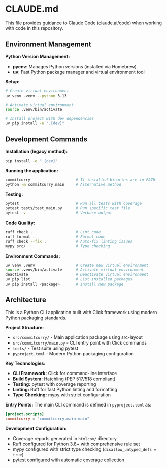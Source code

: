 # CLAUDE.md

This file provides guidance to Claude Code (claude.ai/code) when working with code in this repository.

## Environment Management

**Python Version Management:**
- **pyenv**: Manages Python versions (installed via Homebrew)
- **uv**: Fast Python package manager and virtual environment tool

**Setup:**
```bash
# Create virtual environment
uv venv .venv --python 3.13

# Activate virtual environment
source .venv/bin/activate

# Install project with dev dependencies
uv pip install -e ".[dev]"
```

## Development Commands

**Installation (legacy method):**
```bash
pip install -e ".[dev]"
```

**Running the application:**
```bash
commitcurry                    # If installed binaries are in PATH
python -m commitcurry.main     # Alternative method
```

**Testing:**
```bash
pytest                         # Run all tests with coverage
pytest tests/test_main.py      # Run specific test file
pytest -v                      # Verbose output
```

**Code Quality:**
```bash
ruff check .                   # Lint code
ruff format .                  # Format code
ruff check --fix .             # Auto-fix linting issues
mypy src/                      # Type checking
```

**Environment Commands:**
```bash
uv venv .venv                  # Create new virtual environment
source .venv/bin/activate      # Activate virtual environment
deactivate                     # Deactivate virtual environment
uv pip list                    # List installed packages
uv pip install <package>       # Install new package
```

## Architecture

This is a Python CLI application built with Click framework using modern Python packaging standards.

**Project Structure:**
- `src/commitcurry/` - Main application package using src-layout
- `src/commitcurry/main.py` - CLI entry point with Click commands
- `tests/` - Test suite using pytest
- `pyproject.toml` - Modern Python packaging configuration

**Key Technologies:**
- **CLI Framework:** Click for command-line interface
- **Build System:** Hatchling (PEP 517/518 compliant)
- **Testing:** pytest with coverage reporting
- **Linting:** Ruff for fast Python linting and formatting
- **Type Checking:** mypy with strict configuration

**Entry Points:**
The main CLI command is defined in `pyproject.toml` as:
```toml
[project.scripts]
commitcurry = "commitcurry.main:main"
```

**Development Configuration:**
- Coverage reports generated in `htmlcov/` directory
- Ruff configured for Python 3.8+ with comprehensive rule set
- mypy configured with strict type checking (`disallow_untyped_defs = true`)
- pytest configured with automatic coverage collection
